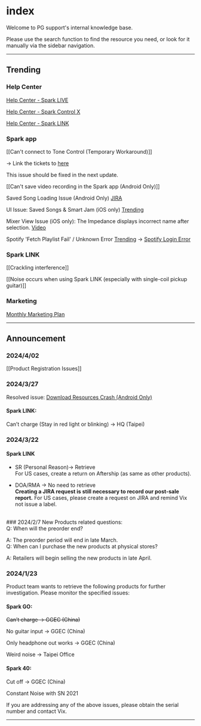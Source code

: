 # index
Welcome to PG support's internal knowledge base. 

Please use the search function to find the resource you need, or look for it manually via the sidebar navigation.

---
## Trending

### Help Center
[Help Center - Spark LIVE](https://help.positivegrid.com/hc/en-us/categories/16146469331597) 

[Help Center - Spark Control X](https://help.positivegrid.com/hc/en-us/categories/16146453571725)

[Help Center - Spark LINK](https://help.positivegrid.com/hc/en-us/categories/21271804104845)

### Spark app
[[Can't connect to Tone Control (Temporary Workaround)]]

-> Link the tickets to [here](https://positivegrid.zendesk.com/agent/tickets/480424)

This issue should be fixed in the next update.


[[Can't save video recording in the Spark app (Android Only)]]

Saved Song Loading Issue (Android Only)
[JIRA](https://positivegrid.atlassian.net/browse/STFS-209)

UI Issue: Saved Songs & Smart Jam (iOS only)
[Trending](https://positivegrid.zendesk.com/agent/tickets/478380)

Mixer View Issue (iOS only):
The Impedance displays incorrect name after selection.
[Video](https://drive.google.com/file/d/1kGY6LfE5QhUKVDLZ_blnROkO-LXTZwgC/view?usp=sharing)

Spotify 'Fetch Playlist Fail' / Unknown Error
[Trending](https://positivegrid.zendesk.com/agent/tickets/474557) 
-> [Spotify Login Error](https://help.positivegrid.com/hc/en-us/articles/25200624662925-Spark-app-Issue-Spotify-Login-Error)

### Spark LINK
[[Crackling interference]]

[[Noise occurs when using Spark LINK (especially with single-coil pickup guitar)]]


### Marketing
[Monthly Marketing Plan](https://docs.google.com/spreadsheets/d/10xJZBQaCPnssXe-LCrpEmRkICh81fuhwkDBtlIaKmdY/edit?usp=sharing)

---
## Announcement

### 2024/4/02
[[Product Registration Issues]]

### 2024/3/27
Resolved issue:
[Download Resources Crash (Android Only)](https://positivegrid.zendesk.com/agent/tickets/477913)

#### Spark LINK:
Can’t charge (Stay in red light or blinking) -> HQ (Taipei)
<br>
### 2024/3/22
#### Spark LINK  
- SR (Personal Reason)-> Retrieve  
	For US cases, create a return on Aftership (as same as other products).

- DOA/RMA -> No need to retrieve  
	**Creating a JIRA request is still necessary to record our post-sale report.**
	For US cases, please create a request on JIRA and remind Vix not issue a label.
<br>
### 2024/2/7
New Products related questions: 
<br>
Q: When will the preorder end?

A: The preorder period will end in late March.
<br>
Q: When can I purchase the new products at physical stores?

A: Retailers will begin selling the new products in late April.
<br>
### 2024/1/23
Product team wants to retrieve the following products for further investigation. Please monitor the specified issues:

#### Spark GO:
~~Can’t charge -> GGEC (China)~~

No guitar input -> GGEC (China)

Only headphone out works -> GGEC (China)

Weird noise -> Taipei Office
  
#### Spark 40:
Cut off -> GGEC (China)

Constant Noise with SN 2021

If you are addressing any of the above issues, please obtain the serial number and contact Vix.

---
